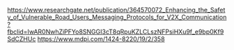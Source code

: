 https://www.researchgate.net/publication/364570072_Enhancing_the_Safety_of_Vulnerable_Road_Users_Messaging_Protocols_for_V2X_Communication?fbclid=IwAR0NwhZiPFYo8SNGGI3cT8qRpuKZLCLszNFPsiHXu9f_e9bp0Kf9SdCZHUc
https://www.mdpi.com/1424-8220/19/2/358
